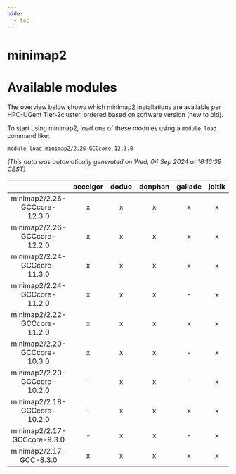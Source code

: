 ```yaml
---
hide:
  - toc
---
```


minimap2
========

# Available modules


The overview below shows which minimap2 installations are available per HPC-UGent Tier-2cluster, ordered based on software version (new to old).

To start using minimap2, load one of these modules using a `module load` command like:

```shell
module load minimap2/2.26-GCCcore-12.3.0
```

*(This data was automatically generated on Wed, 04 Sep 2024 at 16:16:39 CEST)*  

| |accelgor|doduo|donphan|gallade|joltik|shinx|skitty|
| :---: | :---: | :---: | :---: | :---: | :---: | :---: | :---: |
|minimap2/2.26-GCCcore-12.3.0|x|x|x|x|x|x|x|
|minimap2/2.26-GCCcore-12.2.0|x|x|x|x|x|-|x|
|minimap2/2.24-GCCcore-11.3.0|x|x|x|x|x|-|x|
|minimap2/2.24-GCCcore-11.2.0|x|x|x|-|x|-|x|
|minimap2/2.22-GCCcore-11.2.0|x|x|x|x|x|-|x|
|minimap2/2.20-GCCcore-10.3.0|x|x|x|-|x|-|x|
|minimap2/2.20-GCCcore-10.2.0|-|x|x|-|x|-|x|
|minimap2/2.18-GCCcore-10.2.0|-|x|x|x|x|-|x|
|minimap2/2.17-GCCcore-9.3.0|-|x|x|-|x|-|x|
|minimap2/2.17-GCC-8.3.0|x|x|x|x|x|-|x|
